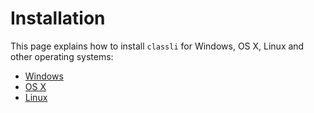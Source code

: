 # Installation

This page explains how to install `classli` for Windows, OS X, Linux and other operating systems:

- [Windows](windows.html)
- [OS X](mac.html)
- [Linux](linux.html)
